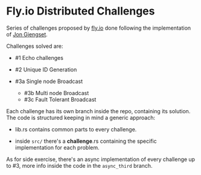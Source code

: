 # Fly.io Distributed Challenges

Series of challenges proposed by [fly.io](https://fly.io/dist-sys/) done following the implementation of [Jon Gjengset](https://www.youtube.com/watch?v=gboGyccRVXI&t=10971s).

Challenges solved are:

- #1 Echo challenges

- #2 Unique ID Generation

- #3a Single node Broadcast  
  - #3b Multi node Broadcast
  - #3c Fault Tolerant Broadcast

Each challenge has its own branch inside the repo, containing its solution. The code is structured keeping in mind a generic approach:

- lib.rs contains common parts to every challenge.

-  inside `src/` there's a **challenge**.rs containing the specific implementation for each problem.

As for side exercise, there's an async implementation of every challenge up to #3, more info inside the code in the `async_third` branch.
